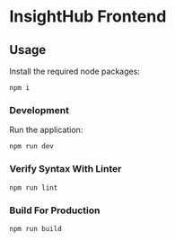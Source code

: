 # InsightHub Frontend

## Usage

Install the required node packages:

```
npm i
```

### Development

Run the application:

```
npm run dev
```

### Verify Syntax With Linter

```
npm run lint
```

### Build For Production

```
npm run build
```
